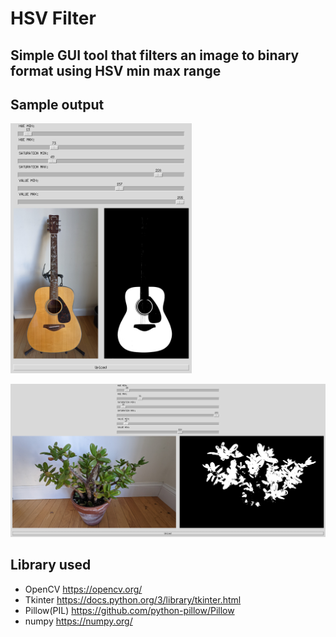 # HSV Filter

## Simple GUI tool that filters an image to binary format using HSV min max range


## Sample output

<img src="https://github.com/Jlu18/HSV-Filter/blob/master/sample_output/guitar_output.png?raw=true" height="400" />

![plant](https://github.com/Jlu18/HSV-Filter/blob/master/sample_output/plant_output.png?raw=true )



## Library used
* OpenCV https://opencv.org/
* Tkinter https://docs.python.org/3/library/tkinter.html
* Pillow(PIL) https://github.com/python-pillow/Pillow
* numpy https://numpy.org/
